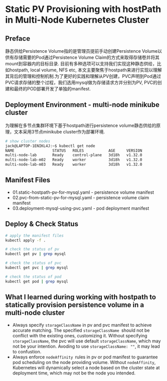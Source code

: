 # Static PV Provisioning with hostPath in Multi-Node Kubernetes Cluster

## Preface

静态供给Persistence Volume指的是管理员提前手动创建Persistence Volume以供有存储需要的Pod通过Persistence Volume Claim的方式来取得存储卷并将其mount到容器内的目标目录. 目前有多种选项可以支持我们实现这种静态供给，比如hostpath, local volume, NFS etc, 本文主要聚焦于hostpath来进行实现以理解其背后的管理和控制机制.为了更好的实践和理解从PV创建，PVC声明到Pod通过PVC请求存储的整个过程，我们选用mysql做为存储请求方并分别为PV, PVC的创建和最终的POD部署开发了单独的manifest.

## Deployment Environment - multi-node minikube cluster

为理解在多节点集群环境下基于hostpath进行persistence volume静态供给的原理，文本采用3节点minikube cluster作为部署环境.

```bash
# show cluster nodes
jack@LAPTOP-1ENIKL4J:~$ kubectl get node
NAME                 STATUS   ROLES           AGE     VERSION
multi-node-lab       Ready    control-plane   3d18h   v1.32.0
multi-node-lab-m02   Ready    worker          3d18h   v1.32.0
multi-node-lab-m03   Ready    worker          3d18h   v1.32.0
```

## Manifest Files

- 01.static-hostpath-pv-for-mysql.yaml - persistence volume manifest
- 02.pvc-from-static-pv-for-mysql.yaml - persistence volume claim manifest
- 03.deployment-mysql-using-pvc.yaml   - pod deployment manifest

## Deploy & Check Status

```bash
# apply the manifest files
kubectl apply -f .

# check the status of pv
kubectl get pv | grep mysql

# check the status of pvc
kubectl get pvc | grep mysql

# check the status of pod
kubectl get pod | grep mysql
```

## What I learned during working with hostpath to statically provision persistence volume in a multi-node cluster

- Always specify `storageClassName` in pv and pvc manifest to achieve accurate matching. The specified `storageClassName `should not be conflict with the existing ones, customizing it. Without specifying `storageClassName`, the pvc will use default `storageClassName`, which may not be your intention. Avoding to use `storageClassName: ""`, it may lead to confustion.
- Always enforce `nodeAffinity `rules in pv or pod manifest to guarantee pod scheduling on the node providing volume. Without `nodeAffinity`, Kubernetes will dynamically select a node based on the cluster state at deployment time, which may not be the node you intended.
  
  
